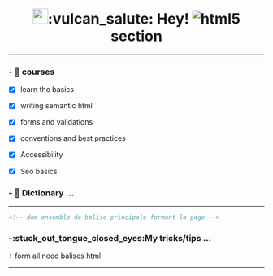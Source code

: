 
                                                                      
<h1 align=center><img src="https://emojis.slackmojis.com/emojis/images/1531849430/4246/blob-sunglasses.gif?1531849430" width="30"/>:vulcan_salute: Hey!   <img alt="html5" src="https://img.shields.io/badge/-HTML5-E34F26?style=flat-square&logo=html5&logoColor=white" /> section</h1>

<hr>

<h3>- 🔭 courses</h3>

- [x] learn the basics
- [x]  writing semantic html
- [x]  forms and validations
- [x]  conventions and best practices
- [x]  Accessibility

- [x]  Seo basics








<h3>- 🌱 Dictionary ...</h3>
<hr>

 ```html
<!-- dom ensemble de balise principale formant la page -->
```
<h3>-:stuck_out_tongue_closed_eyes:My tricks/tips ...  </h3>  
 <kbd>!</kbd> form all need balises html
  <hr>


